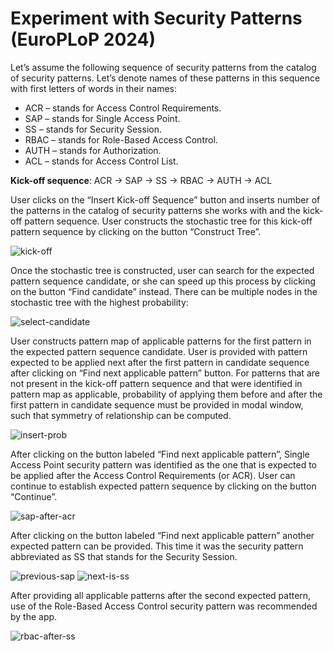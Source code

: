 # Experiment with Security Patterns (EuroPLoP 2024)

Let’s assume the following sequence of security patterns from the catalog of security patterns. Let’s denote names of these patterns in this sequence with first letters of words in their names:

- ACR – stands for Access Control Requirements.
- SAP – stands for Single Access Point.
- SS – stands for Security Session.
- RBAC – stands for Role-Based Access Control.
- AUTH – stands for Authorization.
- ACL – stands for Access Control List.

**Kick-off sequence**:  ACR -> SAP -> SS -> RBAC -> AUTH -> ACL

User clicks on the “Insert Kick-off Sequence” button and inserts number of the patterns in the catalog of security patterns she works with and the kick-off pattern sequence. User constructs the stochastic tree for this kick-off pattern sequence by clicking on the button “Construct Tree”.

![kick-off](https://github.com/user-attachments/assets/cdfce3e3-222b-457b-8cc3-7285528a742a)

Once the stochastic tree is constructed, user can search for the expected pattern sequence candidate, or she can speed up this process by clicking on the button “Find candidate” instead. There can be multiple nodes in the stochastic tree with the highest probability:

![select-candidate](https://github.com/user-attachments/assets/0dd219fa-5d12-4f89-83e8-884464c01fba)

User constructs pattern map of applicable patterns for the first pattern in the expected pattern sequence candidate. User is provided with pattern expected to be applied next after the first pattern in candidate sequence after clicking on “Find next applicable pattern” button. For patterns that are not present in the kick-off pattern sequence and that were identified in pattern map as applicable, probability of applying them before and after the first pattern in candidate sequence must be provided in modal window, such that symmetry of relationship can be computed.

![insert-prob](https://github.com/user-attachments/assets/debc93b3-2b89-486e-a0a2-182b58eff159)

After clicking on the button labeled “Find next applicable pattern”, Single Access Point security pattern was identified as the one that is expected to be applied after the Access Control Requirements (or ACR). User can continue to establish expected pattern sequence by clicking on the button “Continue”.

![sap-after-acr](https://github.com/user-attachments/assets/ac83d63b-cf7e-4ae4-8b29-249fdfc7d1cd)

After clicking on the button labeled “Find next applicable pattern” another expected pattern can be provided. This time it was the security pattern abbreviated as SS that stands for the Security Session.

![previous-sap](https://github.com/user-attachments/assets/db9bb3ed-dca8-4009-983e-4db6c1c10115)
![next-is-ss](https://github.com/user-attachments/assets/27bfc4e9-6406-49f2-b531-bcfa8e8e29e9)

After providing all applicable patterns after the second expected pattern, use of the Role-Based Access Control security pattern was recommended by the app.

![rbac-after-ss](https://github.com/user-attachments/assets/c26b6e1c-97b6-459b-9a55-702bb1878677)